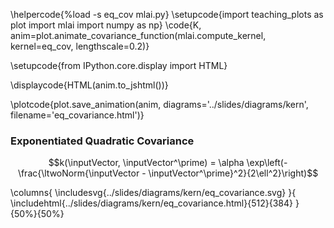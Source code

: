 \helpercode{%load -s eq_cov mlai.py}
\setupcode{import teaching_plots as plot
import mlai
import numpy as np}
\code{K, anim=plot.animate_covariance_function(mlai.compute_kernel, 
                                         kernel=eq_cov, lengthscale=0.2)}

\setupcode{from IPython.core.display import HTML}

\displaycode{HTML(anim.to_jshtml())}

\plotcode{plot.save_animation(anim, 
                    diagrams='../slides/diagrams/kern', 
				    filename='eq_covariance.html')}


### Exponentiated Quadratic Covariance

$$k(\inputVector, \inputVector^\prime) 
= \alpha \exp\left(-\frac{\ltwoNorm{\inputVector - \inputVector^\prime}^2}{2\ell^2}\right)$$

\columns{
\includesvg{../slides/diagrams/kern/eq_covariance.svg}
}{
\includehtml{../slides/diagrams/kern/eq_covariance.html}{512}{384}
}{50%}{50%}

